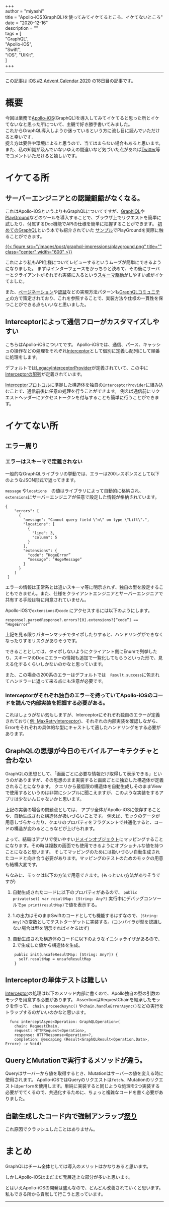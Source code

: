 +++  
author = "miyashi"  
title = "Apollo-iOS(GraphQL)を使ってみてイケてるところ、イケてないところ"  
date = "2020-12-16"  
description = ""  
tags = [  
    "GraphQL",  
    "Apollo-iOS",  
    "Swift",  
    "iOS",
    "UIKit",  
]  
+++  

---
この記事は [iOS #2 Advent Calendar 2020](https://qiita.com/advent-calendar/2020/ios-2) の18日目の記事です。 


# 概要  
今回は業務で[Apollo-iOS](https://github.com/apollographql/apollo-ios)(GraphQL)を導入してみてイケてると思った所とイケてないなと思った所について、主観で好き勝手書いてみました。  
これからGraphQL導入しようか迷っているという方に流し目に読んでいただけると幸いです.  
捉え方は要件や環境によると思うので、当てはまらない場合もあると思います。  
また、私の知識が及んでいないゆえの間違いなど気づいた点があれば[Twitter](https://twitter.com/po_miyasaka)等でコメントいただけると嬉しいです。  

#  イケてる所  
## サーバーエンジニアとの認識齟齬がなくなる。
これはApollo-iOSというよりもGraphQLについてですが、[GraphiQL](https://github.com/graphql/graphiql)や[PlayGround](https://github.com/graphql/graphql-playground)などのツールを導入することで、ブラウザ上でリクエストを簡単に試したり、付属するDoc機能でAPIの仕様を簡単に把握することができます。
[初めてのGraphQL](https://www.oreilly.co.jp/books/9784873118932/)という本でも紹介されていた [サンプル](http://snowtooth.moonhighway.com/)でPlayGroundを実際に触ることができます。

<a href='/images/post/graphql-impressions/playground.png'>{{< figure src="/images/post/graphql-impressions/playground.png" title="" class="center" width="600" >}}</a>


これにより私もAPI仕様についてレビューするというムーブが簡単にできるようになりました。
まずはインターフェースをかっちりと決めて、その後にサーバーとクライアントがそれぞれ実装に入るという[スキーマ駆動](https://blog.spacemarket.com/code/schema-driven/)がしやすい点がイケてました。

また、[ページネーション](https://graphql.org/learn/pagination/)や[認証](https://graphql.org/learn/authorization/)などの実現方法パターンも[GraphQLコミュニティ](https://graphql.org/learn/authorization/)の方で策定されており、これを参照することで、実装方法や仕様の一貫性を保つことができる点もいいなと思いました。

##  Interceptorによって通信フローがカスタマイズしやすい
こちらはApollo-iOSについてです。
Apollo-iOSでは、通信、パース、キャッシュの操作などの処理をそれぞれ[Interceptor](https://github.com/apollographql/apollo-ios/blob/main/Sources/Apollo/ApolloInterceptor.swift#L2)として個別に定義し配列にして順番に処理をします。

デフォルトでは[LegacyInterceptorProvider](https://github.com/apollographql/apollo-ios/blob/main/Sources/Apollo/InterceptorProvider.swift#L31)が定義されていて、この中に[Interceptorの配列](https://github.com/apollographql/apollo-ios/blob/main/Sources/Apollo/InterceptorProvider.swift#L57)が定義されています。

[Interceptorプロトコル](https://github.com/apollographql/apollo-ios/blob/main/Sources/Apollo/ApolloInterceptor.swift#L2)に準拠した構造体を独自の`InterceptorProvider`に組み込むことで、通信前後に任意の処理を行うことができます。
例えば通信前にリクエストヘッダーにアクセストークンを付与することも簡単に行うことができます。

#  イケてない所
## エラー周り
### エラーはスキーマで定義されない
一般的なGraphQLライブラリの挙動では、エラーは200レスポンスとして以下のようなJSON形式で返ってきます。

`message` や`locations`　の値はライブラリによって自動的に格納され、`extensions`にサーバーエンジニアが任意で設定した情報が格納されています。

```
{
    "errors": [
      {
        "message": "Cannot query field \"n\" on type \"Lift\".",
        "locations": [
          {
            "line": 3, 
            "column": 5
          }
        ],
        "extensions": {
          "code": “HogeError”
          “message”: “HogeMessage”
        }
      }
    ]
 }
```

エラーの情報は正常系とは違いスキーマ等に明示されず、独自の型を設定することもできません。また、仕様をクライアントエンジニアとサーバーエンジニアで共有する手段は特に用意されていません。

Apollo-iOSで`extensions`の`code` にアクセスするには以下のようにします。
```
response?.parsedResponse?.errors?[0].extensions?[“code”] == “HogeError”
```

上記を見る限りパターンマッチでタイポしたりすると、ハンドリングができなくなったりするリスクがありそうです。

できることとしては、タイポしないようにクライアント側にEnumで列挙したり、スキーマのDocにエラーの情報も追加で一覧化してもらうといった形で、見える化するくらいしかないのかなと思っています。

また、この場合の200系のエラーはデフォルトでは　`Result.success`に包まれてハンドラーに返って来る点にも注意が必要です。

### Interceptorがそれぞれ独自のエラーを持っていてApollo-iOSのコードを読んで内部実装を把握する必要がある。
これはしょうがない気もしますが、Interceptorにそれぞれ独自のエラーが定義されており( [例: MaxRetryInterceptor](https://github.com/apollographql/apollo-ios/blob/main/Sources/Apollo/MaxRetryInterceptor.swift#L9))、それぞれの内部実装を確認しながら、Errorをそれぞれの具体的な型にキャストして適したハンドリングをする必要があります。

## GraphQLの思想が今日のモバイルアーキテクチャと合わない

GraphQLの思想として、「画面ごとに必要な情報だけ取得して表示できる」というのがありますが、その思想のまま実装すると画面ごとに独立した構造体が定義されることになります。
クエリから最低限の構造体を自動生成しそのままViewで使用するというのは非常にシンプルに聞こえますが、このような実装をするアプリは少ないんじゃないかと思います。

上記の実装の場合の問題点としては、
アプリ全体がApollo-iOSに依存することや、自動生成された構造体が扱いづらいことです。
例えば、モックのデータが用意しづらかったり、クエリのプロパティをフラグメントで共通化すると、コードの構造が変わるところなどが上げられます。

よって、結局はアプリで使いやすい[ドメインオブジェクト](https://qiita.com/takasek/items/70ab5a61756ee620aee6)にマッピングすることになります。その時は複数の画面でも使用できるようにオプショナルな値を持つことになると思います。
そしてマッピングのためには扱いづらい自動生成されたコードと向き合う必要があります。マッピングのテストのためのモックの用意も結構大変です。

ちなみに、モックは以下の方法で用意できます。(もっといい方法がありそうですが)

1. 自動生成されたコードに以下のプロパティがあるので、
`public private(set) var resultMap: [String: Any?]`
実行中にデバッグコンソールで`po print(resultMap)`で値を表示する。

2. 1.の出力はそのままSwiftのコードとしても機能するはずなので、`[String: Any]?`の変数としてテストターゲットに実装する。(コンパイラが型を認識しない場合は型を明示すればイケるはず)

3. 自動生成された構造体のコードに以下のようなイニシャライザがあるので、2.で生成した値から構造体を生成。
```
    public init(unsafeResultMap: [String: Any?]) {
      self.resultMap = unsafeResultMap
    }
```


## Interceptorの単体テストは難しい
[Interceptor](https://github.com/apollographql/apollo-ios/blob/main/Sources/Apollo/ApolloInterceptor.swift#L2)の処理は以下のメソッド内部に書くので、Apollo独自の型の引数のモックを用意する必要があります。
AssertionはRequestChainを継承したモックを作って、
`chain.proceedAsync()` や`chain.handleErrorAsync()`などの実行をトラップするのがいいのかなと思います。
```
  func interceptAsync<Operation: GraphQLOperation>(
    chain: RequestChain,
    request: HTTPRequest<Operation>,
    response: HTTPResponse<Operation>?,
    completion: @escaping (Result<GraphQLResult<Operation.Data>, Error>) -> Void)

```


## QueryとMutationで実行するメソッドが違う。
Queryはサーバーから値を取得するとき、Mutationはサーバーの値を変える時に使用されます。
Apollo-iOSではQueryのリクエストは`fetch`、Mutationのリクエストは`perform`を使用します。単純に実装すると同じような処理を2つ実装する必要がでてくるので、共通化するために、ちょっと複雑なコードを書く必要がありました。

## 自動生成したコード内で強制アンラップ[祭り](https://www.youtube.com/watch?v=yEaigqvyzqA)
これ原因でクラッシュしたことはありません。


# まとめ
GraphQLはチーム全体としては導入のメリットはかなりあると思います。

しかしApollo-iOSはまだまだ発展途上な部分が多いと思います。

とはいえApollo-iOSの開発は盛んなので、どんどん改善されていくと思います。
私もできる所から貢献して行こうと思っています。

---

